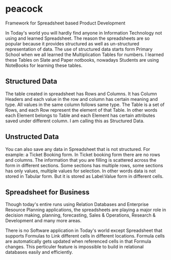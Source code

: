# peacock
Framework for Spreadsheet based Product Development

In Today's world you will hardly find anyone in Information Technology not using and learned Spreadsheet.
The reason the spreadsheets are so popular because it provides structured as well as un-structured representation of data.
The use of structured data starts form Primary School when we all learned the Multiplication Tables for numbers. I learned these Tables on Slate and Paper notbooks, nowadays Students are using NoteBooks for learning these tables.

Structured Data
----------------
The table created in spreadsheet has Rows and Columns. It has Column Headers and each value in the row and column has certain meaning and type. All values in the same column follows same type. 
The Table is a set of Rows, and each Row represent the element of that Table. In other words each Element belongs to Table and each Element has certain attributes saved under different column. I am calling this as Structured Data.

Unstructed Data
----------------
You can also save any data in Spreadsheet that is not structured. For example: a Ticket Booking form. In Ticket booking form there are no rows and columns. The information that you are filling is scattered across the form in different sections. Some sections has multiple rows, some sections has only values, multiple values for selection. In other words data is not stored in Tabular form. But it is stored as Label:Value form in different cells.


Spreadsheet for Business 
-------------------------
Though today's entire runs using Relation Databases and Enterprise Resource Planning applications, the spreadsheets are playing a major role in decision making, planning, forecasting, Sales & Operations, Research & Development and many more areas.

There is no Software application in Today's world except Spreadsheet that supports Formulas to Link different cells in different locations. Formula cells are automatically gets updated when referenced cells in that Formula changes. This perticuler feature is impossible to build in relational databases easily and efficiently.



